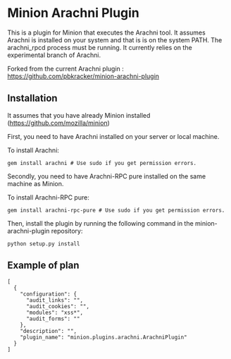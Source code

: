 Minion Arachni Plugin
===================

This is a plugin for Minion that executes the Arachni tool. It assumes Arachni is installed on your system and that is is on the system PATH.  The arachni_rpcd process must be running. It currently relies on the experimental branch of Arachni.

Forked from the current Arachni plugin : https://github.com/pbkracker/minion-arachni-plugin

Installation
------------

It assumes that you have already Minion installed (https://github.com/mozilla/minion)

First, you need to have Arachni installed on your server or local machine.

To install Arachni:

```gem install arachni # Use sudo if you get permission errors.```

Secondly, you need to have Arachni-RPC pure installed on the same machine as Minion.

To install Arachni-RPC pure:

```gem install arachni-rpc-pure # Use sudo if you get permission errors.```

Then, install the plugin by running the following command in the minion-arachni-plugin repository:

```python setup.py install```

Example of plan
---------------

```
[
  {
    "configuration": {
      "audit_links": "",
      "audit_cookies": "",
      "modules": "xss*",
      "audit_forms": ""
    },
    "description": "",
    "plugin_name": "minion.plugins.arachni.ArachniPlugin"
  }
]
```
